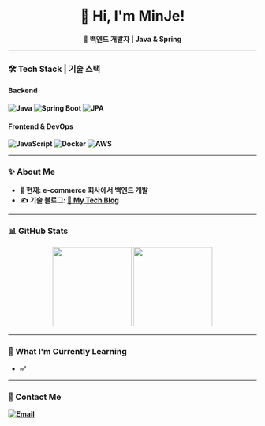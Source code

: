 <h1 align="center">👋 Hi, I'm MinJe!</h1>
<p align="center">
  <b>🚀 백엔드 개발자 | Java & Spring 
</p>

---

### 🛠️ Tech Stack | 기술 스택
#### **Backend**
![Java](https://img.shields.io/badge/Java-007396?style=flat-square&logo=java&logoColor=white)
![Spring Boot](https://img.shields.io/badge/Spring%20Boot-6DB33F?style=flat-square&logo=springboot&logoColor=white)
![JPA](https://img.shields.io/badge/JPA-6E6E6E?style=flat-square&logo=hibernate&logoColor=white)

#### **Frontend & DevOps**
![JavaScript](https://img.shields.io/badge/JavaScript-F7DF1E?style=flat-square&logo=javascript&logoColor=black)
![Docker](https://img.shields.io/badge/Docker-2496ED?style=flat-square&logo=docker&logoColor=white)
![AWS](https://img.shields.io/badge/AWS-232F3E?style=flat-square&logo=amazonaws&logoColor=white)

---

### ✨ About Me
- 🏢 **현재**: e-commerce 회사에서 백엔드 개발
- ✍ **기술 블로그**: [📖 My Tech Blog]([https://programming](https://blog.naver.com/programming_my00))

---

### 📊 GitHub Stats
<div align="center">
  <img src="https://github-readme-stats.vercel.app/api?username=mingMy-00&show_icons=true&theme=radical&count_private=true" height="160px"/>
  <img src="https://github-readme-streak-stats.herokuapp.com/?user=mingMy-00&theme=radical" height="160px"/>
</div>

---

### 🌱 What I'm Currently Learning
- ✅ 

---

### 🔗 Contact Me
[![Email](https://img.shields.io/badge/Email-mingdidideng@gmail.com-blue?style=flat-square&logo=gmail&logoColor=white)](mingdidideng@gmail.com)
